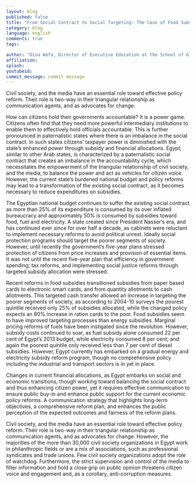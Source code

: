 ```yaml
---
layout: blog
published: false
title: "From Social Contract to Social Targeting: The Case of Food Subsidies in Egypt "
category: blog
language: english
comments: true
tags: 

author: "Dina Wafa, Director of Executive Education at the School of Global Affairs and Public Policy - The American University in Cairo"
affiliation: 
splash: 
youtubeid: 
commit_message: commit message
---
```

Civil society, and the media have an essential role toward effective policy reform. Their role is two-way in their triangular relationship as communication agents, and as advocates for change.
<!-- more -->

How can citizens hold their governments accountable? It is a power game. Citizens often find that they need more powerful intermediary institutions to enable them to effectively hold officials accountable. This is further pronounced in paternalistic states where there is an imbalance in the social contract. In such states citizens’ taxpayer power is diminished with the state’s enhanced power through subsidy and financial allocations. Egypt, similar to other Arab states, is characterized by a paternalistic social contract that creates an imbalance in the accountability cycle, which necessitates the empowerment of the triangular relationship of civil society, and the media, to balance the power and act as vehicles for citizen voice. However, the current state’s burdened national budget and policy reforms may lead to a transformation of the existing social contract, as it becomes necessary to reduce expenditures on subsidies.


The Egyptian national budget continues to suffer the existing social contract as more than 25% of its expenditure is consumed by its over inflated bureaucracy and approximately 50% is consumed by subsidies toward food, fuel and electricity. A state created since President Nasser’s era, and has continued ever since for over half a decade, as cabinets were reluctant to implement necessary reforms to avoid political unrest. Ideally social protection programs should target the poorer segments of society. However, until recently the government’s five-year plans stressed protection of citizens from price increases and provision of essential items. It was not until the recent five-year plan that efficiency in government spending; tax reforms, and implementing social justice reforms through targeted subsidy allocation were stressed.


Recent reforms in food subsidies transitioned subsidies from paper based cards to electronic smart cards, and from quantity allotments to cash allotments. This targeted cash transfer allowed an increase in targeting the poorer segments of society, as according to 2004-10 surveys the poorest quintile received only 25% of subsidies allocated, while the changed policy expects an 80% increase in ration cards to the poor. Food subsidies seem to have improved targeting processes than energy subsidies. Marginal pricing reforms of fuels have been instigated since the revolution. However, subsidy costs continued to soar, as fuel subsidy alone consumed 22 per cent of Egypt’s 2013 budget, while electricity consumed 8 per cent; and again the poorest quintile only received less than 7 per cent of diesel subsidies. However, Egypt currently has embarked on a gradual energy and electricity subsidy reform program, though no comprehensive policy including the industrial and transport sectors is in yet in place.

 
Changes in current financial allocations, as Egypt embarks on social and economic transitions, though working toward balancing the social contract and thus enhancing citizen power, yet it requires effective communication to ensure public buy-in and enhance public support for the current economic policy reforms. A communication strategy that highlights long-term objectives, a comprehensive reform plan, and enhances the public perception of the expected outcomes and fairness of the reform plans.


Civil society, and the media have an essential role toward effective policy reform. Their role is two-way in their triangular relationship as communication agents, and as advocates for change. However, the majorities of the more than 30,000 civil society organizations in Egypt work in philanthropic fields or are a mix of associations, such as professional syndicates and trade unions. Few civil society organizations adopt the role of watchdog. Furthermore, the strict supervision and control of the media to filter information and hold a close grip on public opinion threatens citizen voice and engagement and, as a corollary, anti-corruption measures.